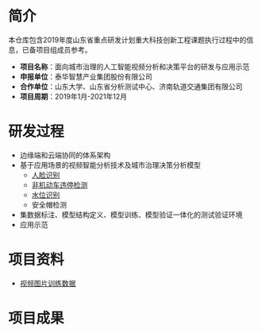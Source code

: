 # 简介
本仓库包含2019年度山东省重点研发计划重大科技创新工程课题执行过程中的信息，已备项目组成员参考。
- **项目名称**：面向城市治理的人工智能视频分析和决策平台的研发与应用示范
- **申报单位**：泰华智慧产业集团股份有限公司
- **合作单位**：山东大学、山东省分析测试中心、济南轨道交通集团有限公司
- **项目周期**：2019年1月-2021年12月
# 研发过程
- 边缘端和云端协同的体系架构
- 基于应用场景的视频智能分析技术及城市治理决策分析模型
  - [人脸识别](https://github.com/guomxin/city-video-analysis/blob/master/R&D/face-recog.md)
  - [非机动车违停检测](https://github.com/guomxin/city-video-analysis/blob/master/R&D/novehicle-detect.md)
  - [水位识别](https://github.com/guomxin/city-video-analysis/blob/master/R&D/water-level-recog.md)
  - 安全帽检测
- 集数据标注、模型结构定义、模型训练、模型验证一体化的测试验证环境
- 应用示范
# 项目资料
- [视频图片训练数据](https://github.com/guomxin/city-video-analysis/blob/master/resources/data.md)
# 项目成果